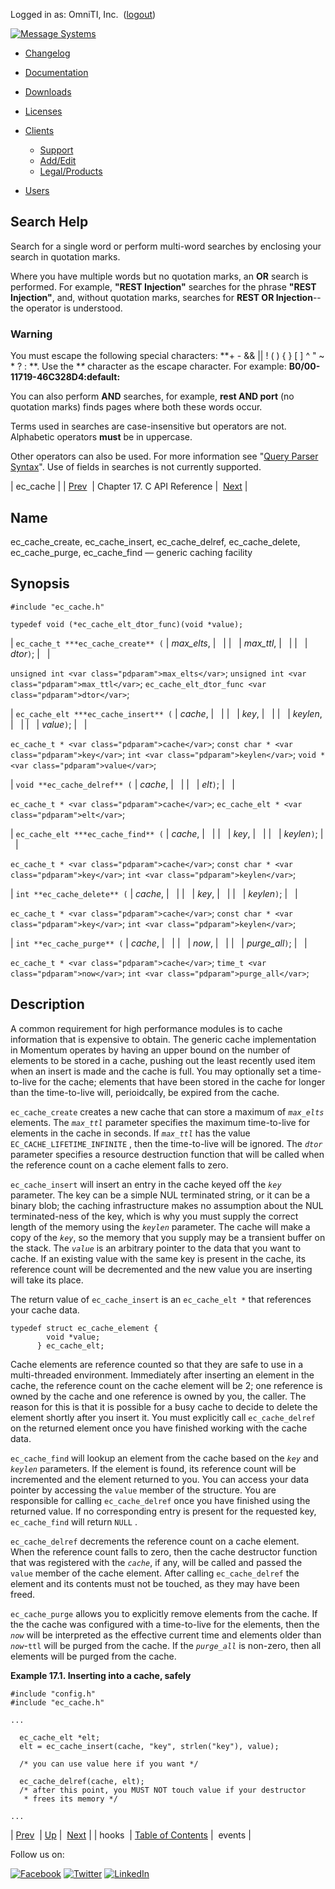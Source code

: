 Logged in as: OmniTI, Inc.  ([logout](https://support.messagesystems.com/logout.php))

[![Message Systems](https://support.messagesystems.com/images/ms-white205.png)](https://support.messagesystems.com/start.php) 

*   [Changelog](https://support.messagesystems.com/start.php?show=changelog)
*   [Documentation](https://support.messagesystems.com/docs/)
*   [Downloads](https://support.messagesystems.com/start.php)

*   [Licenses](https://support.messagesystems.com/license_summary.php)
*   <a href="">Clients</a>
    *   [Support](https://support.messagesystems.com/cs.php)
    *   [Add/Edit](https://support.messagesystems.com/edit_client.php)
    *   [Legal/Products](https://support.messagesystems.com/edit_products.php)
*   [Users](https://support.messagesystems.com/edit_customer.php)

## Search Help

Search for a single word or perform multi-word searches by enclosing your search in quotation marks.

Where you have multiple words but no quotation marks, an **OR** search is performed. For example, **"REST Injection"** searches for the phrase **"REST Injection"**, and, without quotation marks, searches for **REST OR Injection**--the operator is understood.

### Warning

You must escape the following special characters: **+ - && || ! ( ) { } [ ] ^ " ~ * ? : \**. Use the **\** character as the escape character. For example: **B0/00-11719-46C328D4\:default\:**

You can also perform **AND** searches, for example, **rest AND port** (no quotation marks) finds pages where both these words occur.

Terms used in searches are case-insensitive but operators are not. Alphabetic operators **must** be in uppercase.

Other operators can also be used. For more information see "[Query Parser Syntax](https://lucene.apache.org/core/old_versioned_docs/versions/3_0_0/queryparsersyntax.html)". Use of fields in searches is not currently supported.

| ec_cache |
| [Prev](extending.C.ref.declare_hook.php)  | Chapter 17. C API Reference |  [Next](extending.C.ref.events.php) |

<a name="extending.C.ref.ec_cache"></a>
## Name

ec_cache_create, ec_cache_insert, ec_cache_delref, ec_cache_delete, ec_cache_purge, ec_cache_find — generic caching facility

## Synopsis

```
#include "ec_cache.h"

typedef void (*ec_cache_elt_dtor_func)(void *value);
```

| `ec_cache_t ***ec_cache_create** (` | <var class="pdparam">max_elts</var>, |   |
|   | <var class="pdparam">max_ttl</var>, |   |
|   | <var class="pdparam">dtor</var>`)`; |   |

`unsigned int <var class="pdparam">max_elts</var>`;
`unsigned int <var class="pdparam">max_ttl</var>`;
`ec_cache_elt_dtor_func <var class="pdparam">dtor</var>`;

| `ec_cache_elt ***ec_cache_insert** (` | <var class="pdparam">cache</var>, |   |
|   | <var class="pdparam">key</var>, |   |
|   | <var class="pdparam">keylen</var>, |   |
|   | <var class="pdparam">value</var>`)`; |   |

`ec_cache_t * <var class="pdparam">cache</var>`;
`const char * <var class="pdparam">key</var>`;
`int <var class="pdparam">keylen</var>`;
`void *<var class="pdparam">value</var>`;

| `void **ec_cache_delref** (` | <var class="pdparam">cache</var>, |   |
|   | <var class="pdparam">elt</var>`)`; |   |

`ec_cache_t * <var class="pdparam">cache</var>`;
`ec_cache_elt * <var class="pdparam">elt</var>`;

| `ec_cache_elt ***ec_cache_find** (` | <var class="pdparam">cache</var>, |   |
|   | <var class="pdparam">key</var>, |   |
|   | <var class="pdparam">keylen</var>`)`; |   |

`ec_cache_t * <var class="pdparam">cache</var>`;
`const char * <var class="pdparam">key</var>`;
`int <var class="pdparam">keylen</var>`;

| `int **ec_cache_delete** (` | <var class="pdparam">cache</var>, |   |
|   | <var class="pdparam">key</var>, |   |
|   | <var class="pdparam">keylen</var>`)`; |   |

`ec_cache_t * <var class="pdparam">cache</var>`;
`const char * <var class="pdparam">key</var>`;
`int <var class="pdparam">keylen</var>`;

| `int **ec_cache_purge** (` | <var class="pdparam">cache</var>, |   |
|   | <var class="pdparam">now</var>, |   |
|   | <var class="pdparam">purge_all</var>`)`; |   |

`ec_cache_t * <var class="pdparam">cache</var>`;
`time_t <var class="pdparam">now</var>`;
`int <var class="pdparam">purge_all</var>`;<a name="idp16710288"></a>
## Description

A common requirement for high performance modules is to cache information that is expensive to obtain. The generic cache implementation in Momentum operates by having an upper bound on the number of elements to be stored in a cache, pushing out the least recently used item when an insert is made and the cache is full. You may optionally set a time-to-live for the cache; elements that have been stored in the cache for longer than the time-to-live will, perioidcally, be expired from the cache.

`ec_cache_create` creates a new cache that can store a maximum of *`max_elts`* elements. The *`max_ttl`* parameter specifies the maximum time-to-live for elements in the cache in seconds. If *`max_ttl`* has the value `EC_CACHE_LIFETIME_INFINITE` , then the time-to-live will be ignored. The *`dtor`* parameter specifies a resource destruction function that will be called when the reference count on a cache element falls to zero.

`ec_cache_insert` will insert an entry in the cache keyed off the *`key`* parameter. The key can be a simple NUL terminated string, or it can be a binary blob; the caching infrastructure makes no assumption about the NUL terminated-ness of the key, which is why you must supply the correct length of the memory using the *`keylen`* parameter. The cache will make a copy of the *`key`*, so the memory that you supply may be a transient buffer on the stack. The *`value`* is an arbitrary pointer to the data that you want to cache. If an existing value with the same key is present in the cache, its reference count will be decremented and the new value you are inserting will take its place.

The return value of `ec_cache_insert` is an `ec_cache_elt *` that references your cache data.

```
typedef struct ec_cache_element {
        void *value;
      } ec_cache_elt;
```

Cache elements are reference counted so that they are safe to use in a multi-threaded environment. Immediately after inserting an element in the cache, the reference count on the cache element will be 2; one reference is owned by the cache and one reference is owned by you, the caller. The reason for this is that it is possible for a busy cache to decide to delete the element shortly after you insert it. You must explicitly call `ec_cache_delref` on the returned element once you have finished working with the cache data.

`ec_cache_find` will lookup an element from the cache based on the *`key`* and *`keylen`* parameters. If the element is found, its reference count will be incremented and the element returned to you. You can access your data pointer by accessing the `value` member of the structure. You are responsible for calling `ec_cache_delref` once you have finished using the returned value. If no corresponding entry is present for the requested key, `ec_cache_find` will return `NULL` .

`ec_cache_delref` decrements the reference count on a cache element. When the reference count falls to zero, then the cache destructor function that was registered with the *`cache`*, if any, will be called and passed the `value` member of the cache element. After calling `ec_cache_delref` the element and its contents must not be touched, as they may have been freed.

`ec_cache_purge` allows you to explicitly remove elements from the cache. If the the cache was configured with a time-to-live for the elements, then the *`now`* will be interpreted as the effective current time and elements older than *`now`*-`ttl` will be purged from the cache. If the *`purge_all`* is non-zero, then all elements will be purged from the cache.

<a name="idp16731200"></a>

**Example 17.1. Inserting into a cache, safely**

```
#include "config.h"
#include "ec_cache.h"

...

  ec_cache_elt *elt;
  elt = ec_cache_insert(cache, "key", strlen("key"), value);

  /* you can use value here if you want */

  ec_cache_delref(cache, elt);
  /* after this point, you MUST NOT touch value if your destructor
   * frees its memory */

...
```

| [Prev](extending.C.ref.declare_hook.php)  | [Up](extending.C.ref.php) |  [Next](extending.C.ref.events.php) |
| hooks  | [Table of Contents](index.php) |  events |

Follow us on:

[![Facebook](https://support.messagesystems.com/images/icon-facebook.png)](http://www.facebook.com/messagesystems) [![Twitter](https://support.messagesystems.com/images/icon-twitter.png)](http://twitter.com/#!/MessageSystems) [![LinkedIn](https://support.messagesystems.com/images/icon-linkedin.png)](http://www.linkedin.com/company/message-systems)
